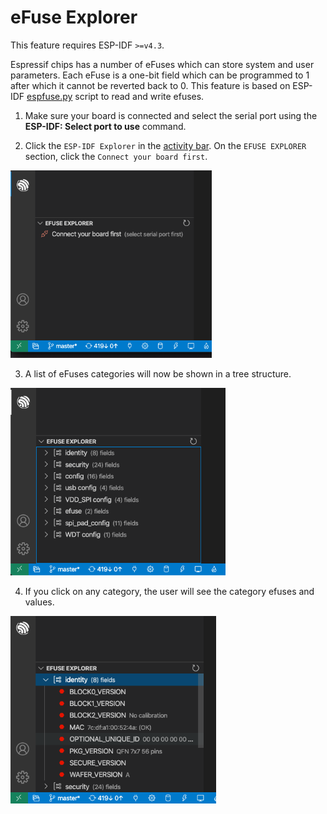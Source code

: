 # eFuse Explorer

This feature requires ESP-IDF `>=v4.3`.

Espressif chips has a number of eFuses which can store system and user parameters. Each eFuse is a one-bit field which can be programmed to 1 after which it cannot be reverted back to 0. This feature is based on ESP-IDF [espfuse.py](https://docs.espressif.com/projects/esp-idf/en/latest/esp32/api-reference/system/efuse.html#espefuse-py) script to read and write efuses.

1. Make sure your board is connected and select the serial port using the **ESP-IDF: Select port to use** command.

2. Click the `ESP-IDF Explorer` in the [activity bar](https://code.visualstudio.com/docs/getstarted/userinterface). On the `EFUSE EXPLORER` section, click the `Connect your board first`.

<p>
  <img src="../../media/tutorials/efuse/efuse_connect.png" alt="eFuse Explorer connect" height="300">
</p>

3. A list of eFuses categories will now be shown in a tree structure.

<p>
  <img src="../../media/tutorials/efuse/efuse_list.png" alt="eFuse Explorer list" height="300">
</p>

4. If you click on any category, the user will see the category efuses and values.

<p>
  <img src="../../media/tutorials/efuse/efuse_expanded.png" alt="eFuse Explorer expanded"  height="300">
</p>
